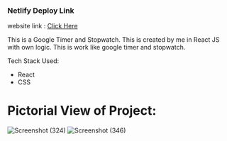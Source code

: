 ### Netlify Deploy Link 
website link : <a href="https://affectionate-pare-c33ba4.netlify.app/">Click Here</a>

This is a Google Timer and Stopwatch. This is created by me in React JS with own logic. This is work like google timer and stopwatch.

Tech Stack Used:
 - React
 - CSS

# Pictorial View of Project:
![Screenshot (324)](https://user-images.githubusercontent.com/80479635/161205201-e1bbe67e-f564-4923-8901-16f18d711dbc.png)
![Screenshot (346)](https://user-images.githubusercontent.com/80479635/161205308-53390592-4da0-45cb-bd8d-750132a37ff6.png)

